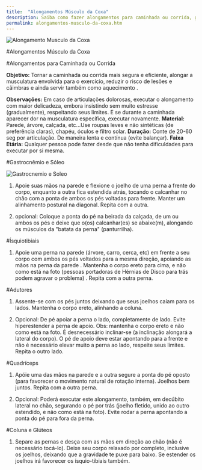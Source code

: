 ```yaml
---
title:  "Alongamentos Músculo da Coxa"
description: Saiba como fazer alongamentos para caminhada ou corrida, gastrocnêmio e sóleo, ísquiotibiais, adutores, quadríceps, coluna e glúteos.
permalink: alongamentos-musculo-da-coxa.htm
---
```


<img title="Alongamento Musculo da Coxa" src="{{ site.baseurl }}assets/images/Alongamento-Musculo-da-Coxa.jpg" />

#Alongamentos Músculo da Coxa

#Alongamentos para Caminhada ou Corrida

__Objetivo:__ Tornar a caminhada ou corrida mais segura e eficiente, alongar a musculatura envolvida para o exercício, reduzir o risco de lesões e cãimbras e ainda servir também como aquecimento .

__Observações:__ Em caso de articulações dolorosas, executar o alongamento com maior delicadeza, embora insistindo sem muito estresse (gradualmente), respeitando seus limites. E se durante a caminhada aparecer dor na musculatura específica, executar novamente.
__Material:__ Parede, árvore, calçada, etc...Use roupas leves e não sintéticas (de preferência claras), chapéu, óculos e filtro solar.
__Duração:__ Conte de 20-60 seg por articulação. De maneira lenta e contínua (evite balançar).
__Faixa Etária:__ Qualquer pessoa pode fazer desde que não tenha dificuldades para executar por si mesma.

#Gastrocnêmio e Sóleo

<img title="Gastrocnemio e Soleo" src="{{ site.baseurl }}assets/images/Gastrocnemio-e-Soleo.gif" />

1. Apoie suas mãos na parede e flexione o joelho de uma perna a frente do corpo, enquanto a outra fica estendida atrás, tocando o calcanhar no chão com a ponta de ambos os pés voltadas para frente. Manter um alinhamento postural na diagonal. Repita com a outra.

2. opcional: Coloque a ponta do pé na beirada da calçada, de um ou ambos os pés e deixe que o(os) calcanhar(es) se abaixe(m), alongando os músculos da "batata da perna" (panturrilha).

#Ísquiotibiais

<span title="isquiotibiais" src="{{ site.baseurl }}assets/images/isquiotibiais.gif" />
</span>

1. Apoie uma perna na parede (árvore, carro, cerca, etc) em frente a seu corpo com ambos os pés voltados para a mesma direção, apoiando as mãos na perna da parede . Mantenha o corpo ereto para cima, e não como está na foto (pessoas portadoras de Hérnias de Disco para trás podem agravar o problema) . Repita com a outra perna.

#Adutores

<span title="Adutores" src="{{ site.baseurl }}assets/images/Adutores.gif" />
</span>

1. Assente-se com os pés juntos deixando que seus joelhos caiam para os lados. Mantenha o corpo ereto, alinhando a coluna.

2. Opcional: De pé apoiar a perna o lado, completamente de lado. Evite hiperestender a perna de apoio. Obs: mantenha o corpo ereto e não como está na foto. É desnecessário inclinar-se (a inclinação alongará a lateral do corpo). O pé de apoio deve estar apontando para a frente e não é necessário elevar muito a perna ao lado, respeite seus limites. Repita o outro lado.

#Quadríceps

<span title="Quadriceps" src="{{ site.baseurl }}assets/images/Quadriceps.gif" />
</span>

1. Apóie uma das mãos na parede e a outra segure a ponta do pé oposto (para favorecer o movimento natural de rotação interna). Joelhos bem juntos. Repita com a outra perna.

2. Opcional: Poderá executar este alongamento, também, em decúbito lateral no chão, segurando o pé por trás (joelho fletido, unido ao outro estendido, e não como está na foto). Evite rodar a perna apontando a ponta do pé para fora da perna.

#Coluna e Glúteos

<span title="Coluna e Gluteos" src="{{ site.baseurl }}assets/images/Coluna-e-Gluteos.gif" />
</span>

1. Separe as pernas e desça com as mãos em direção ao chão (não é necessário tocá-lo). Deixe seu corpo relaxado por completo, inclusive os joelhos, deixando que a gravidade te puxe para baixo. Se estender os joelhos irá favorecer os ísquio-tibiais também.
